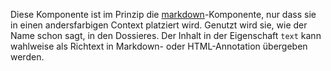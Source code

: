 Diese Komponente ist im Prinzip die [markdown](#markdown)-Komponente, nur dass sie in einen andersfarbigen Context platziert wird. Genutzt wird sie, wie der Name schon sagt, in den Dossieres. Der Inhalt in der Eigenschaft `text` kann wahlweise als Richtext in Markdown- oder HTML-Annotation übergeben werden.